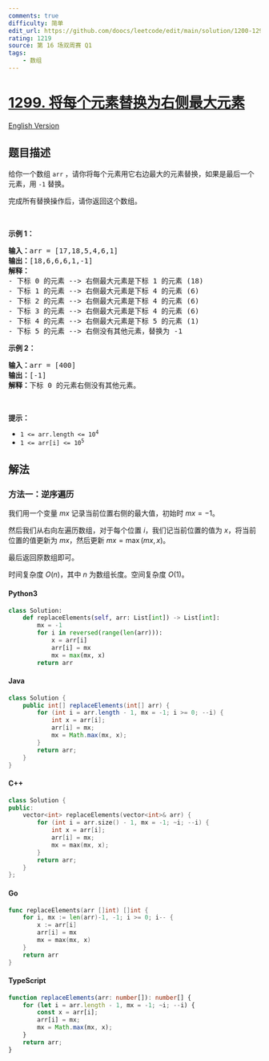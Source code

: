 ```yaml
---
comments: true
difficulty: 简单
edit_url: https://github.com/doocs/leetcode/edit/main/solution/1200-1299/1299.Replace%20Elements%20with%20Greatest%20Element%20on%20Right%20Side/README.md
rating: 1219
source: 第 16 场双周赛 Q1
tags:
    - 数组
---
```


<!-- problem:start -->

# [1299. 将每个元素替换为右侧最大元素](https://leetcode.cn/problems/replace-elements-with-greatest-element-on-right-side)

[English Version](/solution/1200-1299/1299.Replace%20Elements%20with%20Greatest%20Element%20on%20Right%20Side/README_EN.md)

## 题目描述

<!-- description:start -->

<p>给你一个数组 <code>arr</code> ，请你将每个元素用它右边最大的元素替换，如果是最后一个元素，用 <code>-1</code> 替换。</p>

<p>完成所有替换操作后，请你返回这个数组。</p>

<p> </p>

<p><strong>示例 1：</strong></p>

<pre>
<strong>输入：</strong>arr = [17,18,5,4,6,1]
<strong>输出：</strong>[18,6,6,6,1,-1]
<strong>解释：</strong>
- 下标 0 的元素 --> 右侧最大元素是下标 1 的元素 (18)
- 下标 1 的元素 --> 右侧最大元素是下标 4 的元素 (6)
- 下标 2 的元素 --> 右侧最大元素是下标 4 的元素 (6)
- 下标 3 的元素 --> 右侧最大元素是下标 4 的元素 (6)
- 下标 4 的元素 --> 右侧最大元素是下标 5 的元素 (1)
- 下标 5 的元素 --> 右侧没有其他元素，替换为 -1
</pre>

<p><strong>示例 2：</strong></p>

<pre>
<strong>输入：</strong>arr = [400]
<strong>输出：</strong>[-1]
<strong>解释：</strong>下标<strong> </strong>0 的元素右侧没有其他元素。
</pre>

<p> </p>

<p><strong>提示：</strong></p>

<ul>
	<li><code>1 <= arr.length <= 10<sup>4</sup></code></li>
	<li><code>1 <= arr[i] <= 10<sup>5</sup></code></li>
</ul>

<!-- description:end -->

## 解法

<!-- solution:start -->

### 方法一：逆序遍历

我们用一个变量 $mx$ 记录当前位置右侧的最大值，初始时 $mx = -1$。

然后我们从右向左遍历数组，对于每个位置 $i$，我们记当前位置的值为 $x$，将当前位置的值更新为 $mx$，然后更新 $mx = \max(mx, x)$。

最后返回原数组即可。

时间复杂度 $O(n)$，其中 $n$ 为数组长度。空间复杂度 $O(1)$。

<!-- tabs:start -->

#### Python3

```python
class Solution:
    def replaceElements(self, arr: List[int]) -> List[int]:
        mx = -1
        for i in reversed(range(len(arr))):
            x = arr[i]
            arr[i] = mx
            mx = max(mx, x)
        return arr
```

#### Java

```java
class Solution {
    public int[] replaceElements(int[] arr) {
        for (int i = arr.length - 1, mx = -1; i >= 0; --i) {
            int x = arr[i];
            arr[i] = mx;
            mx = Math.max(mx, x);
        }
        return arr;
    }
}
```

#### C++

```cpp
class Solution {
public:
    vector<int> replaceElements(vector<int>& arr) {
        for (int i = arr.size() - 1, mx = -1; ~i; --i) {
            int x = arr[i];
            arr[i] = mx;
            mx = max(mx, x);
        }
        return arr;
    }
};
```

#### Go

```go
func replaceElements(arr []int) []int {
	for i, mx := len(arr)-1, -1; i >= 0; i-- {
		x := arr[i]
		arr[i] = mx
		mx = max(mx, x)
	}
	return arr
}
```

#### TypeScript

```ts
function replaceElements(arr: number[]): number[] {
    for (let i = arr.length - 1, mx = -1; ~i; --i) {
        const x = arr[i];
        arr[i] = mx;
        mx = Math.max(mx, x);
    }
    return arr;
}
```

<!-- tabs:end -->

<!-- solution:end -->

<!-- problem:end -->

